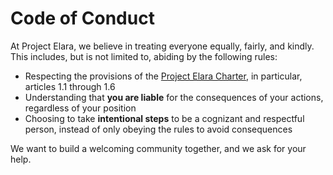 # Code of Conduct

At Project Elara, we believe in treating everyone equally, fairly, and kindly. This includes, but is not limited to, abiding by the following rules:

- Respecting the provisions of the [Project Elara Charter](https://elaraproject.github.io/charter/), in particular, articles 1.1 through 1.6
- Understanding that **you are liable** for the consequences of your actions, regardless of your position
- Choosing to take **intentional steps** to be a cognizant and respectful person, instead of only obeying the rules to avoid consequences

We want to build a welcoming community together, and we ask for your help.

